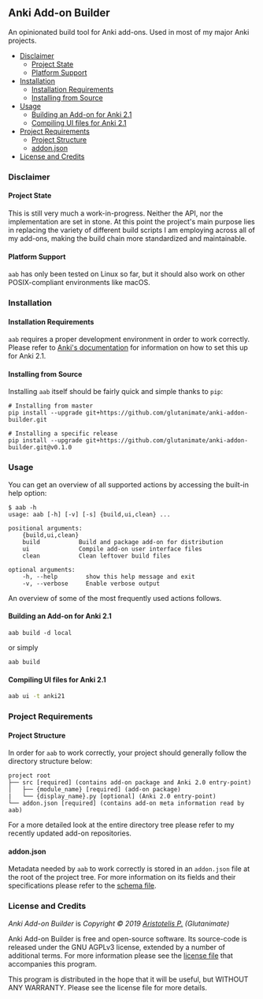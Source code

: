## Anki Add-on Builder

An opinionated build tool for Anki add-ons. Used in most of my major Anki projects.

- [Disclaimer](#disclaimer)
  - [Project State](#project-state)
  - [Platform Support](#platform-support)
- [Installation](#installation)
  - [Installation Requirements](#installation-requirements)
  - [Installing from Source](#installing-from-source)
- [Usage](#usage)
  - [Building an Add-on for Anki 2.1](#building-an-add-on-for-anki-21)
  - [Compiling UI files for Anki 2.1](#compiling-ui-files-for-anki-21)
- [Project Requirements](#project-requirements)
  - [Project Structure](#project-structure)
  - [addon.json](#addonjson)
- [License and Credits](#license-and-credits)

### Disclaimer

#### Project State

This is still very much a work-in-progress. Neither the API, nor the implementation are set in stone. At this point the project's main purpose lies in replacing the variety of different build scripts I am employing across all of my add-ons, making the build chain more standardized and maintainable.

#### Platform Support

`aab` has only been tested on Linux so far, but it should also work on other POSIX-compliant environments like macOS.

### Installation

#### Installation Requirements

`aab` requires a proper development environment in order to work correctly. Please refer to [Anki's documentation](https://github.com/dae/anki/blob/master/README.development) for information on how to set this up for Anki 2.1.

#### Installing from Source

Installing `aab` itself should be fairly quick and simple thanks to `pip`:

    # Installing from master
    pip install --upgrade git+https://github.com/glutanimate/anki-addon-builder.git

    # Installing a specific release
    pip install --upgrade git+https://github.com/glutanimate/anki-addon-builder.git@v0.1.0

### Usage

You can get an overview of all supported actions by accessing the built-in help option:

```
$ aab -h
usage: aab [-h] [-v] [-s] {build,ui,clean} ...

positional arguments:
    {build,ui,clean}
    build           Build and package add-on for distribution
    ui              Compile add-on user interface files
    clean           Clean leftover build files

optional arguments:
    -h, --help        show this help message and exit
    -v, --verbose     Enable verbose output
```

An overview of some of the most frequently used actions follows.

#### Building an Add-on for Anki 2.1


```
aab build -d local
```

or simply

```
aab build
```

#### Compiling UI files for Anki 2.1

```bash
aab ui -t anki21
```

### Project Requirements

#### Project Structure

In order for `aab` to work correctly, your project should generally follow the directory structure below:

```
project root
├── src [required] (contains add-on package and Anki 2.0 entry-point)
│   ├── {module_name} [required] (add-on package)
|   └── {display_name}.py [optional] (Anki 2.0 entry-point)
└── addon.json [required] (contains add-on meta information read by aab)
```

For a more detailed look at the entire directory tree please refer to my recently updated add-on repositories.

#### addon.json

Metadata needed by `aab` to work correctly is stored in an `addon.json` file at the root of the project tree. For more information on its fields and their specifications please refer to the [schema file](./aab/schema.json).

### License and Credits

*Anki Add-on Builder* is *Copyright © 2019 [Aristotelis P.](https://glutanimate.com/) (Glutanimate)*

Anki Add-on Builder is free and open-source software. Its source-code is released under the GNU AGPLv3 license, extended by a number of additional terms. For more information please see the [license file](https://github.com/glutanimate/anki-addon-builder/blob/master/LICENSE) that accompanies this program.

This program is distributed in the hope that it will be useful, but WITHOUT ANY WARRANTY. Please see the license file for more details.